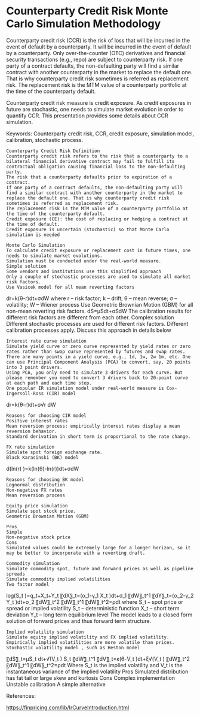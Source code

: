 # Counterparty Credit Risk Monte Carlo Simulation Methodology

Counterparty credit risk (CCR) is the risk of loss that will be incurred in the event of default by a counterparty. It will be incurred in the event of default by a counterparty. Only over-the-counter (OTC) derivatives and financial security transactions (e.g., repo) are subject to counterparty risk. If one party of a contract defaults, the non-defaulting party will find a similar contract with another counterparty in the market to replace the default one. That is why counterparty credit risk sometimes is referred as replacement risk. The replacement risk is the MTM value of a counterparty portfolio at the time of the counterparty default.

Counterparty credit risk measure is credit exposure. As credit exposures in future are stochastic, one needs to simulate market evolution in order to quantify CCR. This presentation provides some details about CCR simulation.

Keywords:
Counterparty credit risk, CCR, credit exposure, simulation model, calibration, stochastic process.


	Counterparty Credit Risk Definition
	Counterparty credit risk refers to the risk that a counterparty to a bilateral financial derivative contract may fail to fulfill its contractual obligation causing financial loss to the non-defaulting party.
	The risk that a counterparty defaults prior to expiration of a contract.
	If one party of a contract defaults, the non-defaulting party will find a similar contract with another counterparty in the market to replace the default one. That is why counterparty credit risk sometimes is referred as replacement risk.
	The replacement risk is the MTM value of a counterparty portfolio at the time of the counterparty default.
	Credit exposure (CE): the cost of replacing or hedging a contract at the time of default.
	Credit exposure is uncertain (stochastic) so that Monte Carlo simulation is needed

	Monte Carlo Simulation
	To calculate credit exposure or replacement cost in future times, one needs to simulate market evolutions. 
	Simulation must be conducted under the real-world measure.
	Simple solution
	Some vendors and institutions use this simplified approach
	Only a couple of stochastic processes are used to simulate all market risk factors.
	Use Vasicek model for all mean reverting factors
dr=k(θ-r)dt+σdW
where r – risk factor; k – drift; θ – mean reverse; σ – volatility; W – Wiener process
	Use Geometric Brownian Motion (GBM) for all non-mean reverting risk factors.
dS=μSdt+σSdW
	The calibration results for different risk factors are different from each other.
	Complex solution
	Different stochastic processes are used for different risk factors.
	Different calibration processes apply.
	Discuss this approach in details below

	Interest rate curve simulation
	Simulate yield curve or zero curve represented by yield rates or zero rates rather than swap curve represented by futures and swap rates.
	There are many points in a yield curve, e.g., 1d, 1w, 2w 1m, etc. One can use Principal Component Analysis (PCA) to convert, say, 20 points into 3 point drivers.
	Using PCA, you only need to simulate 3 drivers for each curve. But please remember you need to convert 3 drivers back to 20-point curve at each path and each time step.
	One popular IR simulation model under real-world measure is Cox-Ingersoll-Ross (CIR) model
dr=k(θ-r)dt+σ√r dW
 
	Reasons for choosing CIR model
	Positive interest rates
	Mean reversion process: empirically interest rates display a mean reversion behavior.
	Standard derivation in short term is proportional to the rate change.

	FX rate simulation
	Simulate spot foreign exchange rate.
	Black Karasinski (BK) model
d(ln⁡(r) )=k(ln⁡(θ)-ln⁡(r))dt+σdW
 

	Reasons for choosing BK model
	Lognormal distribution
	Non-negative FX rates
	Mean reversion process

	Equity price simulation
	Simulate spot stock price.
	Geometric Brownian Motion (GBM)
 
	Pros
	Simple
	Non-negative stock price
	Cons
	Simulated values could be extremely large for a longer horizon, so it may be better to incorporate with a reverting draft.

	Commodity simulation
	Simulate commodity spot, future and forward prices as well as pipeline spreads
	Simulate commodity implied volatilities
	Two factor model
log⁡(S_t )=q_t+X_t+Y_t
〖dX〗_t=(α_1-γ_1 X_t )dt+σ_1 〖dW〗_t^1
〖dY〗_t=(α_2-γ_2 Y_t )dt+σ_2 〖dW〗_t^2
〖dW〗_t^1 〖dW〗_t^2=ρdt
where	S_t – spot price or spread or implied volatility
	S_t – deterministic function
X_t – short term deviation
Y_t – long term equilibrium level
	The model leads to a closed form solution of forward prices and thus forward term structure.

	Implied volatility simulation
	Simulate equity implied volatility and FX implied volatility.
	Empirically implied volatilities are more volatile than prices.
	Stochastic volatility model , such as Heston model
〖dS〗_t=μS_t dt+√(V_t ) S_t 〖dW〗_t^1
〖dV〗_t=κ(θ-V_t )dt+ξ√(V_t ) 〖dW〗_t^2
〖dW〗_t^1 〖dW〗_t^2=ρdt
Where S_t is the implied volatility and V_t is the instantaneous variance of the implied volatility
	Pros
	Simulated distribution has fat tail or large skew and kurtosis
	Cons
	Complex implementation
	Unstable calibration
	A simple alternative
 
References:

https://finpricing.com/lib/IrCurveIntroduction.html

